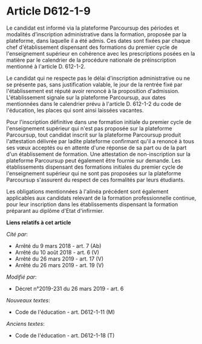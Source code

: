 # Article D612-1-9

Le candidat est informé via la plateforme Parcoursup des périodes et modalités d'inscription administrative dans la
formation, proposée par la plateforme, dans laquelle il a été admis. Ces dates sont fixées par chaque chef d'établissement
dispensant des formations du premier cycle de l'enseignement supérieur en cohérence avec les prescriptions posées en la
matière par le calendrier de la procédure nationale de préinscription mentionné à l'article D. 612-1-2.

Le candidat qui ne respecte pas le délai d'inscription administrative ou ne se présente pas, sans justification valable, le
jour de la rentrée fixé par l'établissement est réputé avoir renoncé à la proposition d'admission. L'établissement signale
sur la plateforme Parcoursup, aux dates mentionnées dans le calendrier prévu à l'article D. 612-1-2 du code de l'éducation,
les places qui sont ainsi laissées vacantes.

Pour l'inscription définitive dans une formation initiale du premier cycle de l'enseignement supérieur qui n'est pas proposée
sur la plateforme Parcoursup, tout candidat inscrit sur la plateforme Parcoursup produit l'attestation délivrée par ladite
plateforme confirmant qu'il a renoncé à tous ses vœux acceptés ou en attente d'une réponse de sa part ou de la part d'un
établissement de formation. Une attestation de non-inscription sur la plateforme Parcoursup peut également être fournie sur
demande. Les établissements dispensant des formations initiales du premier cycle de l'enseignement supérieur qui ne sont pas
proposées sur la plateforme Parcoursup s'assurent du respect de ces formalités par leurs étudiants.

Les obligations mentionnées à l'alinéa précédent sont également applicables aux candidats relevant de la formation
professionnelle continue, pour leur inscription dans les établissements dispensant la formation préparant au diplôme d'Etat
d'infirmier.

**Liens relatifs à cet article**

_Cité par_:

  - Arrêté du 9 mars 2018 - art. 7 (Ab)
  - Arrêté du 10 août 2018 - art. 6 (V)
  - Arrêté du 26 mars 2019 - art. 17 (V)
  - Arrêté du 26 mars 2019 - art. 19 (V)

_Modifié par_:

  - Décret n°2019-231 du 26 mars 2019 - art. 6

_Nouveaux textes_:

  - Code de l'éducation - art. D612-1-11 (M)

_Anciens textes_:

  - Code de l'éducation - art. D612-1-18 (T)
